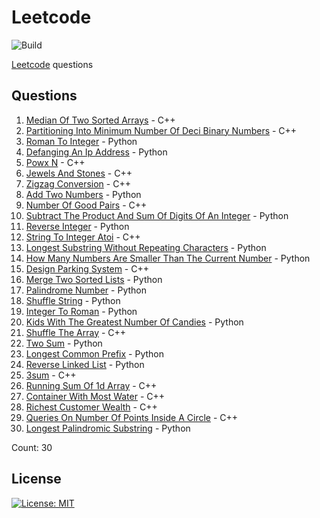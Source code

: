 # Leetcode

![Build](https://github.com/Zeyu-Li/leetcode/workflows/Generate%20MD/badge.svg)

[Leetcode](https://leetcode.com/) questions



## Questions 
 1. [Median Of Two Sorted Arrays](https://leetcode.com/problems/median-of-two-sorted-arrays) - C++ 
 2. [Partitioning Into Minimum Number Of Deci Binary Numbers](https://leetcode.com/problems/partitioning-into-minimum-number-of-deci-binary-numbers) - C++ 
 3. [Roman To Integer](https://leetcode.com/problems/roman-to-integer) - Python 
 4. [Defanging An Ip Address](https://leetcode.com/problems/defanging-an-ip-address) - Python 
 5. [Powx N](https://leetcode.com/problems/powx-n) - C++ 
 6. [Jewels And Stones](https://leetcode.com/problems/jewels-and-stones) - C++ 
 7. [Zigzag Conversion](https://leetcode.com/problems/zigzag-conversion) - C++ 
 8. [Add Two Numbers](https://leetcode.com/problems/add-two-numbers) - Python 
 9. [Number Of Good Pairs](https://leetcode.com/problems/number-of-good-pairs) - C++ 
 10. [Subtract The Product And Sum Of Digits Of An Integer](https://leetcode.com/problems/subtract-the-product-and-sum-of-digits-of-an-integer) - Python 
 11. [Reverse Integer](https://leetcode.com/problems/reverse-integer) - Python 
 12. [String To Integer Atoi](https://leetcode.com/problems/string-to-integer-atoi) - C++ 
 13. [Longest Substring Without Repeating Characters](https://leetcode.com/problems/longest-substring-without-repeating-characters) - Python 
 14. [How Many Numbers Are Smaller Than The Current Number](https://leetcode.com/problems/how-many-numbers-are-smaller-than-the-current-number) - Python 
 15. [Design Parking System](https://leetcode.com/problems/design-parking-system) - C++ 
 16. [Merge Two Sorted Lists](https://leetcode.com/problems/merge-two-sorted-lists) - Python 
 17. [Palindrome Number](https://leetcode.com/problems/palindrome-number) - Python 
 18. [Shuffle String](https://leetcode.com/problems/shuffle-string) - Python 
 19. [Integer To Roman](https://leetcode.com/problems/integer-to-roman) - Python 
 20. [Kids With The Greatest Number Of Candies](https://leetcode.com/problems/kids-with-the-greatest-number-of-candies) - Python 
 21. [Shuffle The Array](https://leetcode.com/problems/shuffle-the-array) - C++ 
 22. [Two Sum](https://leetcode.com/problems/two-sum) - Python 
 23. [Longest Common Prefix](https://leetcode.com/problems/longest-common-prefix) - Python 
 24. [Reverse Linked List](https://leetcode.com/problems/reverse-linked-list) - Python 
 25. [3sum](https://leetcode.com/problems/3sum) - C++ 
 26. [Running Sum Of 1d Array](https://leetcode.com/problems/running-sum-of-1d-array) - C++ 
 27. [Container With Most Water](https://leetcode.com/problems/container-with-most-water) - C++ 
 28. [Richest Customer Wealth](https://leetcode.com/problems/richest-customer-wealth) - C++ 
 29. [Queries On Number Of Points Inside A Circle](https://leetcode.com/problems/queries-on-number-of-points-inside-a-circle) - C++ 
 30. [Longest Palindromic Substring](https://leetcode.com/problems/longest-palindromic-substring) - Python 

Count: 30


## License

[![License: MIT](https://img.shields.io/badge/License-MIT-blue.svg)](https://opensource.org/licenses/MIT)